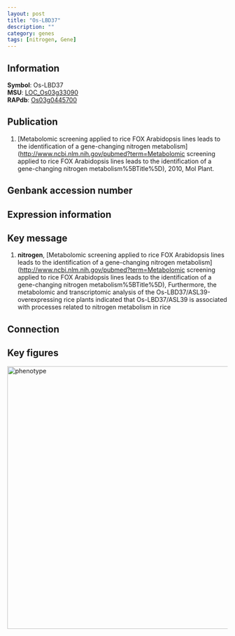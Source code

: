 ```yaml
---
layout: post
title: "Os-LBD37"
description: ""
category: genes
tags: [nitrogen, Gene]
---
```


## Information
__Symbol__: Os-LBD37  
__MSU__: [LOC_Os03g33090](http://rice.plantbiology.msu.edu/cgi-bin/ORF_infopage.cgi?orf=LOC_Os03g33090)  
__RAPdb__: [Os03g0445700](http://rapdb.dna.affrc.go.jp/viewer/gbrowse_details/irgsp1?name=Os03g0445700)  

## Publication
1. [Metabolomic screening applied to rice FOX Arabidopsis lines leads to the identification of a gene-changing nitrogen metabolism](http://www.ncbi.nlm.nih.gov/pubmed?term=Metabolomic screening applied to rice FOX Arabidopsis lines leads to the identification of a gene-changing nitrogen metabolism%5BTitle%5D), 2010, Mol Plant.

## Genbank accession number

## Expression information

## Key message
1. __nitrogen__, [Metabolomic screening applied to rice FOX Arabidopsis lines leads to the identification of a gene-changing nitrogen metabolism](http://www.ncbi.nlm.nih.gov/pubmed?term=Metabolomic screening applied to rice FOX Arabidopsis lines leads to the identification of a gene-changing nitrogen metabolism%5BTitle%5D),  Furthermore, the metabolomic and transcriptomic analysis of the Os-LBD37/ASL39-overexpressing rice plants indicated that Os-LBD37/ASL39 is associated with processes related to nitrogen metabolism in rice

## Connection

## Key figures
<img src="http://ricencode.github.io/images/Os-LBD37.pheno.png" alt="phenotype"  style="width: 600px;"/>



